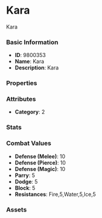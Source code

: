 # Kara

Kara

### Basic Information

- **ID**: 9800353
- **Name**: Kara
- **Description**: Kara

### Properties


### Attributes

- **Category**: 2

### Stats


### Combat Values

- **Defense (Melee)**: 10
- **Defense (Pierce)**: 10
- **Defense (Magic)**: 10
- **Parry**: 5
- **Dodge**: 5
- **Block**: 5
- **Resistances**: Fire,5,Water,5,Ice,5

### Assets


